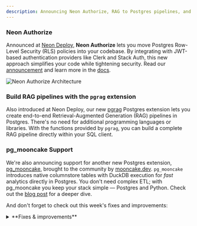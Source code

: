 ```yaml
---
description: Announcing Neon Authorize, RAG to Postgres pipelines, and more
---
```


### Neon Authorize

Announced at [Neon Deploy](https://www.youtube.com/watch?v=QDNsxw_3ris&t=289s), **Neon Authorize** lets you move Postgres Row-Level Security (RLS) policies into your codebase. By integrating with JWT-based authentication providers like Clerk and Stack Auth, this new approach simplifies your code while tightening security. Read our [announcement](https://neon.tech/blog/introducing-neon-authorize) and learn more in the [docs](/guides/neon-authorize).

![Neon Authorize Architecture](/docs/guides/neon_authorize_architecture.png)

### Build RAG pipelines with the `pgrag` extension

Also introduced at Neon Deploy, our new [pgrag](https://neon.tech/docs/extensions/pgrag) Postgres extension lets you create end-to-end Retrieval-Augmented Generation (RAG) pipelines in Postgres. There's no need for additional programming languages or libraries. With the functions provided by `pgrag`, you can build a complete RAG pipeline directly within your SQL client.

### pg_mooncake Support

We're also announcing support for another new Postgres extension, [pg_mooncake](https://github.com/Mooncake-Labs/pg_mooncake), brought to the community by [mooncake.dev](https://mooncake.dev/). `pg_mooncake` introduces native columnstore tables with DuckDB execution for _fast_ analytics directly in Postgres. You don't need complex ETL; with pg_mooncake you keep your stack simple — Postgres and Python. Check out the [blog post](https://mooncake.dev/blog/3) for a deeper dive.

And don't forget to check out this week's fixes and improvements:

<details>

<summary>**Fixes & improvements**</summary>

- **Neon Console enhancements**

  - Improved the design and usability of our API Keys page, available under Account Settings. This is in preparation for Organization API keys – coming soon!
  - Cleaned up an issue where you could open both the Time Travel and Generate with AI popups in the SQL Editor at the same time.
  - Fixed an issue where removed members were sent to the organization page they no longer belong to when logging back in, causing an error. They now go to their personal page, as expected.
  - Added `HINTS` to the AI response when you run a failed query in the SQL Editor. For example, if you try to run an experimental Postgres extension like `pgrag`, along with the Error description, the AI response also gives the HINT: `to proceed with installation, run SET neon.allow_unstable_extensions='true'`

- **Neon API changes**

  We've introduced a new [Get active regions](https://api-docs.neon.tech/reference/getactiveregions) endpoint for retrieving a list of regions supported by Neon. The response body includes data such as the region ID, name, and the region's approximate geographical latitude and longitude.

  ```bash
  curl --request GET \
     --url https://console.neon.tech/api/v2/regions \
     --header 'accept: application/json' \
     --header 'authorization: Bearer $NEON_API_KEY'
  ```

</details>
